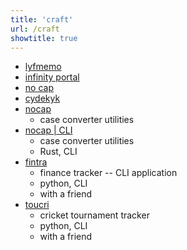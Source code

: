 ```yaml
---
title: 'craft'
url: /craft
showtitle: true
---
```


* [lyfmemo](https://lyfmemo.vercel.app/)
* [infinity portal](https://infinityportal.vercel.app/)
* [no cap](https://no-cap.vercel.app/)
* [cydekyk](https://cydekyk.vercel.app/)
* [nocap](https://no-cap.netlify.app/)
  * case converter utilities
* [nocap | CLI](https://gtihub.com/shubhxms/nocap)
  * case converter utilities
  * Rust, CLI
* [fintra](https://github.com/shubhxms/fintra)
  * finance tracker -- CLI application
  * python, CLI
  * with a friend
*  [toucri](https://github.com/shubhxms/TouCri)
   * cricket tournament tracker
   * python, CLI
   * with a friend